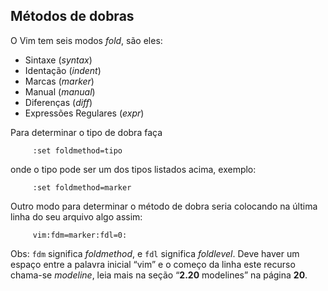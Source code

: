 Métodos de dobras
------------------

O Vim tem seis modos <span>*fold*</span>, são eles:

- Sintaxe (*syntax*)
- Identação (*indent*)
- Marcas (*marker*)
- Manual (*manual*)
- Diferenças (*diff*)
- Expressões Regulares (*expr*)

Para determinar o tipo de dobra faça

         :set foldmethod=tipo

onde o tipo pode ser um dos tipos listados acima, exemplo:

         :set foldmethod=marker

Outro modo para determinar o método de dobra seria colocando na última
linha do seu arquivo algo assim:

         vim:fdm=marker:fdl=0:

Obs: `fdm` significa *foldmethod*, e `fdl` significa
*foldlevel*. Deve haver um espaço entre a palavra inicial
“vim” e o começo da linha este recurso chama-se *modeline*,
leia mais na seção “**2.20** modelines” na página **20**.
